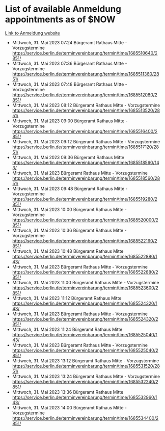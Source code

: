 # List of available Anmeldung appointments as of $NOW
[Link to Anmeldung website](https://service.berlin.de/terminvereinbarung/termin/tag.php?termin=1&anliegen[]=120686&dienstleisterlist=122210,122217,327316,122219,327312,122227,327314,122231,327346,122243,327348,122254,122252,329742,122260,329745,122262,329748,122271,327278,122273,327274,122277,327276,330436,122280,327294,122282,327290,122284,327292,122291,327270,122285,327266,122286,327264,122296,327268,150230,329760,122297,327286,122294,327284,122312,329763,122314,329775,122304,327330,122311,327334,122309,327332,317869,122281,327352,122279,329772,122283,122276,327324,122274,327326,122267,329766,122246,327318,122251,327320,122257,327322,122208,327298,122226,327300&herkunft=http%3A%2F%2Fservice.berlin.de%2Fdienstleistung%2F120686%2F)
- Mittwoch, 31. Mai 2023 07:24 Bürgeramt Rathaus Mitte - Vorzugstermine https://service.berlin.de/terminvereinbarung/termin/time/1685510640/2851/
- Mittwoch, 31. Mai 2023 07:36 Bürgeramt Rathaus Mitte - Vorzugstermine https://service.berlin.de/terminvereinbarung/termin/time/1685511360/2851/
- Mittwoch, 31. Mai 2023 07:48 Bürgeramt Rathaus Mitte - Vorzugstermine https://service.berlin.de/terminvereinbarung/termin/time/1685512080/2851/
- Mittwoch, 31. Mai 2023 08:12 Bürgeramt Rathaus Mitte - Vorzugstermine https://service.berlin.de/terminvereinbarung/termin/time/1685513520/2851/
- Mittwoch, 31. Mai 2023 09:00 Bürgeramt Rathaus Mitte - Vorzugstermine https://service.berlin.de/terminvereinbarung/termin/time/1685516400/2851/
- Mittwoch, 31. Mai 2023 09:12 Bürgeramt Rathaus Mitte - Vorzugstermine https://service.berlin.de/terminvereinbarung/termin/time/1685517120/2851/
- Mittwoch, 31. Mai 2023 09:36 Bürgeramt Rathaus Mitte https://service.berlin.de/terminvereinbarung/termin/time/1685518560/143/
- Mittwoch, 31. Mai 2023  Bürgeramt Rathaus Mitte - Vorzugstermine https://service.berlin.de/terminvereinbarung/termin/time/1685518560/2851/
- Mittwoch, 31. Mai 2023 09:48 Bürgeramt Rathaus Mitte - Vorzugstermine https://service.berlin.de/terminvereinbarung/termin/time/1685519280/2851/
- Mittwoch, 31. Mai 2023 10:00 Bürgeramt Rathaus Mitte - Vorzugstermine https://service.berlin.de/terminvereinbarung/termin/time/1685520000/2851/
- Mittwoch, 31. Mai 2023 10:36 Bürgeramt Rathaus Mitte - Vorzugstermine https://service.berlin.de/terminvereinbarung/termin/time/1685522160/2851/
- Mittwoch, 31. Mai 2023 10:48 Bürgeramt Rathaus Mitte https://service.berlin.de/terminvereinbarung/termin/time/1685522880/143/
- Mittwoch, 31. Mai 2023  Bürgeramt Rathaus Mitte - Vorzugstermine https://service.berlin.de/terminvereinbarung/termin/time/1685522880/2851/
- Mittwoch, 31. Mai 2023 11:00 Bürgeramt Rathaus Mitte - Vorzugstermine https://service.berlin.de/terminvereinbarung/termin/time/1685523600/2851/
- Mittwoch, 31. Mai 2023 11:12 Bürgeramt Rathaus Mitte https://service.berlin.de/terminvereinbarung/termin/time/1685524320/143/
- Mittwoch, 31. Mai 2023  Bürgeramt Rathaus Mitte - Vorzugstermine https://service.berlin.de/terminvereinbarung/termin/time/1685524320/2851/
- Mittwoch, 31. Mai 2023 11:24 Bürgeramt Rathaus Mitte https://service.berlin.de/terminvereinbarung/termin/time/1685525040/143/
- Mittwoch, 31. Mai 2023  Bürgeramt Rathaus Mitte - Vorzugstermine https://service.berlin.de/terminvereinbarung/termin/time/1685525040/2851/
- Mittwoch, 31. Mai 2023 13:12 Bürgeramt Rathaus Mitte - Vorzugstermine https://service.berlin.de/terminvereinbarung/termin/time/1685531520/2851/
- Mittwoch, 31. Mai 2023 13:24 Bürgeramt Rathaus Mitte - Vorzugstermine https://service.berlin.de/terminvereinbarung/termin/time/1685532240/2851/
- Mittwoch, 31. Mai 2023 13:36 Bürgeramt Rathaus Mitte https://service.berlin.de/terminvereinbarung/termin/time/1685532960/143/
- Mittwoch, 31. Mai 2023 14:00 Bürgeramt Rathaus Mitte - Vorzugstermine https://service.berlin.de/terminvereinbarung/termin/time/1685534400/2851/
